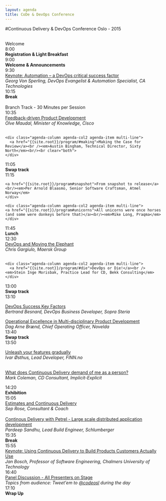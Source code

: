 ```yaml
---
layout: agenda
title: CoDe & DevOps Conference
---
```

#Continuous Delivery & DevOps Conference Oslo - 2015

<div class="container">
  <div class="agenda-row">
    <div class="agenda-column agenda-column-time">&nbsp;</div>
    <div class="agenda-column agenda-1col agenda-header-item">Welcome</div>
  </div>

  <div class="agenda-row">
    <div class="agenda-column agenda-column-time timestamp">8:00</div>
    <div class="agenda-column agenda-1col agenda-item"><strong>Registration &amp; Light Breakfast</strong></div>
  </div>

  <div class="agenda-row">
    <div class="agenda-column agenda-column-time timestamp">9:00</div>
    <div class="agenda-column agenda-1col agenda-item">
      <strong>Welcome &amp; Announcements</strong><br /><em></em>
    </div>
  </div>

  <div class="agenda-row">
    <div class="agenda-column agenda-column-time timestamp">9:30</div>
    <div class="agenda-column agenda-1col agenda-item">
      <a href="{{site.root}}/program/#devops">Keynote: Automation – a DevOps critical success factor</a><br />
      <em>Georg Von Sperling, DevOps Evangelist &amp; Automation Specialist, CA Technologies</em>
    </div>
  </div>

  <div class="agenda-row">
    <div class="agenda-column agenda-column-time timestamp">10:15</div>
    <div class="agenda-column agenda-1col agenda-break"><strong>Break</strong></div>
  </div>

  <div class="agenda-row">
    <div class="agenda-column agenda-column-time">&nbsp;</div>
    <div class="agenda-column agenda-1col agenda-header-item">Branch Track - 30 Minutes per Session</div>
  </div>

  <div class="agenda-row">
    <div class="agenda-column agenda-column-time timestamp">10:35</div>
    <div class="agenda-column agenda-col2 agenda-item multi-line">
      <a href="{{site.root}}/program/#feedback">Feedback-driven Product Development</a><br /><em>Olve Maudal, Minister of Knowledge, Cisco</em><br/>&nbsp;
    </div>

    <div class="agenda-column agenda-col2 agenda-item multi-line">
      <a href="{{site.root}}/program/#making">Making the Case for Review</a><br /><em>Austin Bingham, Technical Director, Sixty North</em><br/><br clear="both">
    </div>
  </div>

  <div class="agenda-row">
    <div class="agenda-column agenda-column-time timestamp">11:05</div>
    <div class="agenda-column agenda-1col agenda-break"><strong>Swap track</strong></div>
  </div>

  <div class="agenda-row">
    <div class="agenda-column agenda-column-time timestamp">11:15</div>
    <div class="agenda-column agenda-col2 agenda-item multi-line">

    <a href="{{site.root}}/program#snapshot">From snapshot to release</a><br/><em>Per Arnold Blaasmo, Senior Software Craftsman, Atmel Norway</em>
    </div>

    <div class="agenda-column agenda-col2 agenda-item multi-line">
    <a href="{{site.root}}/program#unicorns">All unicorns were once horses (and some were donkeys before that)</a><br/><em>Mike Long, Praqma</em></div>
  </div>

  <div class="agenda-row">
    <div class="agenda-column agenda-column-time timestamp">11:45</div>
    <div class="agenda-column agenda-1col agenda-break"><strong>Lunch</strong></div>
  </div>

  <div class="agenda-row">
    <div class="agenda-column agenda-column-time timestamp">12:30</div>
    <div class="agenda-column agenda-col2 agenda-item multi-line">
      <a href="{{site.root}}/program/#elephant"> DevOps and Moving the Elephant</a><br /><em>Chris Gargiulo, Maersk Group</em><br/>&nbsp;
    </div>

    <div class="agenda-column agenda-col2 agenda-item multi-line">
      <a href="{{site.root}}/program/#die">DevOps or Die!</a><br /><em>Stein Inge Morisbak, Practice Lead for CD, Bekk Consulting</em>
    </div>
  </div>

  <div class="agenda-row">
    <div class="agenda-column agenda-column-time timestamp">13:00</div>
    <div class="agenda-column agenda-1col agenda-break"><strong>Swap track</strong></div>
  </div>

<div class="agenda-row">
  <div class="agenda-column agenda-column-time timestamp">13:10</div>
  <div class="agenda-column agenda-col2 agenda-item multi-line">

  <a href="{{site.root}}/program#key">DevOps Success Key Factors</a><br/><em>Bertrand Besnard, DevOps Business Developer, Sopra Steria</em></div>
  <div class="agenda-column agenda-col2 agenda-item multi-line">
  <a href="{{site.root}}/program#exellence">Operational Excellence in Multi-disciplinary Product Development</a><br/><em>Dag Arne Brænd, Chief Operating Officer, Novelda</em></div>
</div>

<div class="agenda-row">
  <div class="agenda-column agenda-column-time timestamp">13:40</div>
  <div class="agenda-column agenda-1col agenda-break"><strong>Swap track</strong></div>
</div>

<div class="agenda-row">
  <div class="agenda-column agenda-column-time timestamp">13:50</div>
  <div class="agenda-column agenda-col2 agenda-item multi-line">

  <a href="{{site.root}}/program#unleash">Unleash your features gradually</a><br/><em>Ivar Østhus, Lead Developer, FINN.no</em><br/>&nbsp;</div>
  <div class="agenda-column agenda-col2 agenda-item multi-line">

  <a href="{{site.root}}/program#demand">What does Continuous Delivery demand of me as a person?</a><br/><em>Mark Coleman, CD Consultant, Implicit-Explicit</em></div>
</div>

  <div class="agenda-row">
    <div class="agenda-column agenda-column-time timestamp">14:20</div>
    <div class="agenda-column agenda-1col agenda-break"><strong>Exhibition</strong></div>
  </div>

  <div class="agenda-row">
    <div class="agenda-column agenda-column-time timestamp">15:05</div>
    <div class="agenda-column agenda-col2 agenda-item multi-line"><a href="{{site.root}}/program/#estimates">Estimates and Continuous Delivery</a><br /><em>Sep Rose, Consultant & Coach</em><br/>&nbsp;
    </div>
    <div class="agenda-column agenda-col2 agenda-item multi-line"><a href="{{site.root}}/program/#largescale">Continous Delivery with Petrel - Large scale distributed application development</a><br /><em>Pardeep Sandhu, Lead Build Engineer, Schlumberger</em></div>
  </div>

  <div class="agenda-row">
    <div class="agenda-column agenda-column-time timestamp">15:35</div>
    <div class="agenda-column agenda-1col agenda-break"><strong>Break</strong></div>
  </div>

<div class="agenda-row">
  <div class="agenda-column agenda-column-time timestamp">15:55</div>
  <div class="agenda-column agenda-1col agenda-item">
    <a href="{{site.root}}/program/#usingcd">Keynote: Using Continuous Delivery to Build Products Customers Actually Use</a><br />
    <em>Jan Bosch, Professor of Software Engineering, Chalmers University of Technology</em>
  </div>
</div>

<div class="agenda-row">
  <div class="agenda-column agenda-column-time timestamp">16:40</div>

  <div class="agenda-column agenda-1col agenda-item"><a href="{{site.root}}/program/#panel">Panel Discussion - All Presenters on Stage</a><br/><em>Topics from audience: Tweet'em to <a href="{{site.root}}/social/tweets.html">@codeosl</a> during the day</em></div>


<div class="agenda-row">
  <div class="agenda-column agenda-column-time timestamp">17:10</div>
  <div class="agenda-column agenda-1col agenda-item"><strong>Wrap Up</strong></div>
</div>
